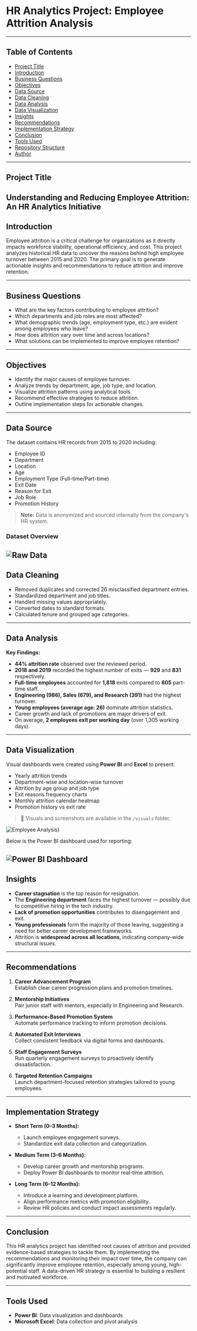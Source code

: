 # HR Analytics Project: Employee Attrition Analysis

---
## Table of Contents

- [Project Title](#project-title)
- [Introduction](#introduction)
- [Business Questions](#business-questions)
- [Objectives](#objectives)
- [Data Source](#data-source)
- [Data Cleaning](#data-cleaning)
- [Data Analysis](#data-analysis)
- [Data Visualization](#data-visualization)
- [Insights](#insights)
- [Recommendations](#recommendations)
- [Implementation Strategy](#implementation-strategy)
- [Conclusion](#conclusion)
- [Tools Used](#tools-used)
- [Repository Structure](#repository-structure)
- [Author](#author)

---

## Project Title  
**Understanding and Reducing Employee Attrition: An HR Analytics Initiative**
---

## Introduction  
Employee attrition is a critical challenge for organizations as it directly impacts workforce stability, operational efficiency, and cost. This project analyzes historical HR data to uncover the reasons behind high employee turnover between 2015 and 2020. The primary goal is to generate actionable insights and recommendations to reduce attrition and improve retention.

---

## Business Questions  

- What are the key factors contributing to employee attrition?
- Which departments and job roles are most affected?
- What demographic trends (age, employment type, etc.) are evident among employees who leave?
- How does attrition vary over time and across locations?
- What solutions can be implemented to improve employee retention?

---

## Objectives  

- Identify the major causes of employee turnover.
- Analyze trends by department, age, job type, and location.
- Visualize attrition patterns using analytical tools.
- Recommend effective strategies to reduce attrition.
- Outline implementation steps for actionable changes.

---

## Data Source  

The dataset contains HR records from 2015 to 2020 including:
- Employee ID  
- Department  
- Location  
- Age  
- Employment Type (Full-time/Part-time)  
- Exit Date  
- Reason for Exit  
- Job Role  
- Promotion History  

> **Note:** Data is anonymized and sourced internally from the company's HR system.
### Dataset Overview

![Raw Data](https://github.com/your-username/your-repo-name/blob/main/images/attrition_chart.png?raw=true)
---

## Data Cleaning  

- Removed duplicates and corrected 26 misclassified department entries.
- Standardized department and job titles.
- Handled missing values appropriately.
- Converted dates to standard formats.
- Calculated tenure and grouped age categories.

---

## Data Analysis  

**Key Findings:**

- **44% attrition rate** observed over the reviewed period.
- **2018 and 2019** recorded the highest number of exits — **929** and **831** respectively.
- **Full-time employees** accounted for **1,818** exits compared to **605** part-time staff.
- **Engineering (986), Sales (679), and Research (391)** had the highest turnover.
- **Young employees (average age: 26)** dominate attrition statistics.
- Career growth and lack of promotions are major drivers of exit.
- On average, **2 employees exit per working day** (over 1,305 working days).

---

## Data Visualization  

Visual dashboards were created using **Power BI** and **Excel** to present:

- Yearly attrition trends  
- Department-wise and location-wise turnover  
- Attrition by age group and job type  
- Exit reasons frequency charts  
- Monthly attrition calendar heatmap  
- Promotion history vs exit rate  

> 📂 Visuals and screenshots are available in the `/visuals` folder.

![Employee Analysis](https://github.com/QueenYewande/Analytics-Portfolio/blob/main/Power%20BI%20Projects/Employee%20Analysis.png))

Below is the Power BI dashboard used for reporting:

![Power BI Dashboard](./visuals/hr_dashboard_preview.png)
---

## Insights  

- **Career stagnation** is the top reason for resignation.
- The **Engineering department** faces the highest turnover — possibly due to competitive hiring in the tech industry.
- **Lack of promotion opportunities** contributes to disengagement and exit.
- **Young professionals** form the majority of those leaving, suggesting a need for better career development frameworks.
- Attrition is **widespread across all locations**, indicating company-wide structural issues.

---

## Recommendations  

1. **Career Advancement Program**  
   Establish clear career progression plans and promotion timelines.

2. **Mentorship Initiatives**  
   Pair junior staff with mentors, especially in Engineering and Research.

3. **Performance-Based Promotion System**  
   Automate performance tracking to inform promotion decisions.

4. **Automated Exit Interviews**  
   Collect consistent feedback via digital forms and dashboards.

5. **Staff Engagement Surveys**  
   Run quarterly engagement surveys to proactively identify dissatisfaction.

6. **Targeted Retention Campaigns**  
   Launch department-focused retention strategies tailored to young employees.

---

## Implementation Strategy  

- **Short Term (0–3 Months):**
  - Launch employee engagement surveys.
  - Standardize exit data collection and categorization.

- **Medium Term (3–6 Months):**
  - Develop career growth and mentorship programs.
  - Deploy Power BI dashboards to monitor real-time attrition.

- **Long Term (6–12 Months):**
  - Introduce a learning and development platform.
  - Align performance metrics with promotion eligibility.
  - Review HR policies and conduct impact assessments regularly.

---

## Conclusion  

This HR analytics project has identified root causes of attrition and provided evidence-based strategies to tackle them. By implementing the recommendations and monitoring their impact over time, the company can significantly improve employee retention, especially among young, high-potential staff. A data-driven HR strategy is essential to building a resilient and motivated workforce.

---

## Tools Used  

- **Power BI**: Data visualization and dashboards  
- **Microsoft Excel**: Data collection and pivot analysis  
